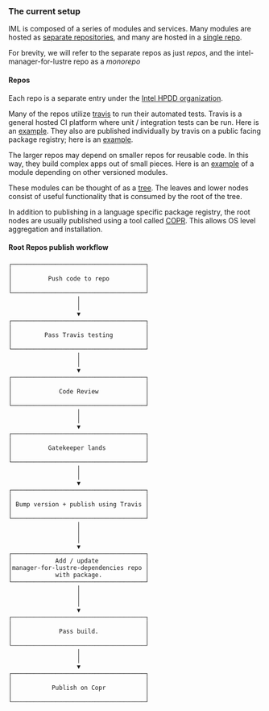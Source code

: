 ### The current setup

IML is composed of a series of modules and services. Many modules are hosted as [separate repositories](https://github.com/intel-hpdd), and many are hosted in a [single repo](https://github.com/intel-hpdd/intel-manager-for-lustre).

For brevity, we will refer to the separate repos as just _repos_, and the intel-manager-for-lustre repo as a 
_monorepo_

#### Repos

Each repo is a separate entry under the [Intel HPDD organization](https://github.com/intel-hpdd).

Many of the repos utilize [travis](https://travis-ci.org/) to run their automated tests. Travis is a general hosted CI platform where unit / integration tests can be run. Here is an [example](https://travis-ci.org/intel-hpdd/view-server/jobs/257382690). They also are published individually by travis on a public facing package registry; here is an [example](https://yarnpkg.com/en/package/@iml/view-server).

The larger repos may depend on smaller repos for reusable code. In this way, they build complex apps out of small pieces. Here is an [example](https://github.com/intel-hpdd/view-server/blob/52a1006fa24712362fc3eb833591c50ef86e4402/package.json#L25-L30) of a module depending on other versioned modules.

These modules can be thought of as a [tree](http://npm.anvaka.com/#/view/2d/%2540iml%252Frealtime). The leaves and lower nodes consist of useful functionality that is consumed by the root of the tree. 

In addition to publishing in a language specific package registry, the root nodes are usually published using a tool called [COPR](https://pagure.io/copr/copr). This allows OS level aggregation and installation.

#### Root Repos publish workflow

    ┌─────────────────────────────────────┐
    │                                     │
    │          Push code to repo          │
    │                                     │
    └─────────────────────────────────────┘
                       │
                       │
                       ▼
    ┌─────────────────────────────────────┐
    │                                     │
    │         Pass Travis testing         │
    │                                     │
    └─────────────────────────────────────┘
                       │
                       │
                       ▼
    ┌─────────────────────────────────────┐
    │                                     │
    │             Code Review             │
    │                                     │
    └─────────────────────────────────────┘
                       │
                       │
                       ▼
    ┌─────────────────────────────────────┐
    │                                     │
    │          Gatekeeper lands           │
    │                                     │
    └─────────────────────────────────────┘
                       │
                       │
                       ▼
    ┌─────────────────────────────────────┐
    │                                     │
    │ Bump version + publish using Travis │
    │                                     │
    └─────────────────────────────────────┘
                       │
                       │
                       │
                       ▼
    ┌─────────────────────────────────────┐
    │            Add / update             │
    │manager-for-lustre-dependencies repo │
    │            with package.            │
    └─────────────────────────────────────┘
                       │
                       │
                       │
                       ▼
    ┌─────────────────────────────────────┐
    │                                     │
    │             Pass build.             │
    │                                     │
    └─────────────────────────────────────┘
                       │
                       │
                       ▼
    ┌─────────────────────────────────────┐
    │                                     │
    │           Publish on Copr           │
    │                                     │
    └─────────────────────────────────────┘
